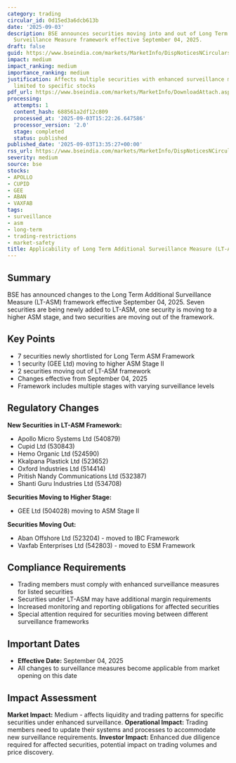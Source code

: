 ```yaml
---
category: trading
circular_id: 0d15ed3a6dcb613b
date: '2025-09-03'
description: BSE announces securities moving into and out of Long Term Additional
  Surveillance Measure framework effective September 04, 2025.
draft: false
guid: https://www.bseindia.com/markets/MarketInfo/DispNoticesNCirculars.aspx?Noticeid={4291535B-E2C0-4E0A-8A65-0D3774F59EAA}&noticeno=20250903-45&dt=09/03/2025&icount=45&totcount=49&flag=0
impact: medium
impact_ranking: medium
importance_ranking: medium
justification: Affects multiple securities with enhanced surveillance measures but
  limited to specific stocks
pdf_url: https://www.bseindia.com/markets/MarketInfo/DownloadAttach.aspx?id=20250903-45&attachedId=1cd93891-971f-4a56-9637-c65c2a021140
processing:
  attempts: 1
  content_hash: 688561a2df12c809
  processed_at: '2025-09-03T15:22:26.647586'
  processor_version: '2.0'
  stage: completed
  status: published
published_date: '2025-09-03T13:35:27+00:00'
rss_url: https://www.bseindia.com/markets/MarketInfo/DispNoticesNCirculars.aspx?Noticeid={4291535B-E2C0-4E0A-8A65-0D3774F59EAA}&noticeno=20250903-45&dt=09/03/2025&icount=45&totcount=49&flag=0
severity: medium
source: bse
stocks:
- APOLLO
- CUPID
- GEE
- ABAN
- VAXFAB
tags:
- surveillance
- asm
- long-term
- trading-restrictions
- market-safety
title: Applicability of Long Term Additional Surveillance Measure (LT-ASM)
---
```


## Summary

BSE has announced changes to the Long Term Additional Surveillance Measure (LT-ASM) framework effective September 04, 2025. Seven securities are being newly added to LT-ASM, one security is moving to a higher ASM stage, and two securities are moving out of the framework.

## Key Points

- 7 securities newly shortlisted for Long Term ASM Framework
- 1 security (GEE Ltd) moving to higher ASM Stage II
- 2 securities moving out of LT-ASM framework
- Changes effective from September 04, 2025
- Framework includes multiple stages with varying surveillance levels

## Regulatory Changes

**New Securities in LT-ASM Framework:**
- Apollo Micro Systems Ltd (540879)
- Cupid Ltd (530843) 
- Hemo Organic Ltd (524590)
- Kkalpana Plastick Ltd (523652)
- Oxford Industries Ltd (514414)
- Pritish Nandy Communications Ltd (532387)
- Shanti Guru Industries Ltd (534708)

**Securities Moving to Higher Stage:**
- GEE Ltd (504028) moving to ASM Stage II

**Securities Moving Out:**
- Aban Offshore Ltd (523204) - moved to IBC Framework
- Vaxfab Enterprises Ltd (542803) - moved to ESM Framework

## Compliance Requirements

- Trading members must comply with enhanced surveillance measures for listed securities
- Securities under LT-ASM may have additional margin requirements
- Increased monitoring and reporting obligations for affected securities
- Special attention required for securities moving between different surveillance frameworks

## Important Dates

- **Effective Date:** September 04, 2025
- All changes to surveillance measures become applicable from market opening on this date

## Impact Assessment

**Market Impact:** Medium - affects liquidity and trading patterns for specific securities under enhanced surveillance. **Operational Impact:** Trading members need to update their systems and processes to accommodate new surveillance requirements. **Investor Impact:** Enhanced due diligence required for affected securities, potential impact on trading volumes and price discovery.